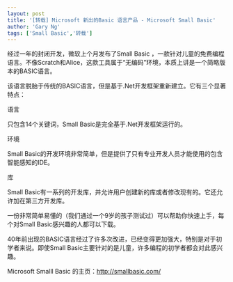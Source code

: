 ```yaml
---
layout: post
title: '[转载] Microsoft 新出的Basic 语言产品 - Microsoft Small Basic'
author: 'Gary Ng'
tags: ['Small Basic','转载']
---
```


经过一年的封闭开发，微软上个月发布了Small Basic ，一款针对儿童的免费编程语言。不像Scratch和Alice，这款工具属于“无编码”环境，本质上讲是一个简略版本的BASIC语言。  
  
该语言脱胎于传统的BASIC语言，但是基于.Net开发框架重新建立。它有三个显著特点：  
  
语言  
  
只包含14个关键词，Small Basic是完全基于.Net开发框架运行的。  
  
环境  
  
Small Basic的开发环境非常简单，但是提供了只有专业开发人员才能使用的包含智能感知的IDE。  
  
库  
  
Small Basic有一系列的开发库，并允许用户创建新的库或者修改现有的。它还允许加在第三方开发库。   
  
  
  
一份非常简单易懂的（我们通过一个9岁的孩子测试过）可以帮助你快速上手，每个对Small Basic感兴趣的人都可以下载。  
  
40年前出现的BASIC语言经过了许多次改进，已经变得更加强大，特别是对于初学者来说。即使Small Basic主要针对的是儿童，许多编程的初学者都会对此感兴趣。  
  
  
  
  
Microsoft Smalll Basic 的主页：<http://smallbasic.com/>
